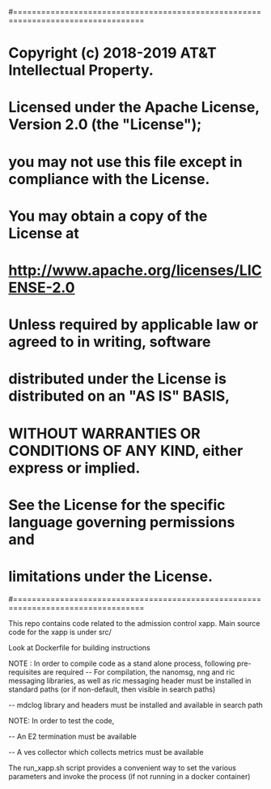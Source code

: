 #==================================================================================

#        Copyright (c) 2018-2019 AT&T Intellectual Property.
#
#   Licensed under the Apache License, Version 2.0 (the "License");
#   you may not use this file except in compliance with the License.
#   You may obtain a copy of the License at
#
#       http://www.apache.org/licenses/LICENSE-2.0
#
#   Unless required by applicable law or agreed to in writing, software
#   distributed under the License is distributed on an "AS IS" BASIS,
#   WITHOUT WARRANTIES OR CONDITIONS OF ANY KIND, either express or implied.
#   See the License for the specific language governing permissions and
#   limitations under the License.
#==================================================================================

This repo contains code related to the admission control xapp.
Main source code for the xapp is under src/

Look at Dockerfile for building instructions 


NOTE : In order to compile code as a stand alone process, following pre-requisites are required 
-- For compilation, the nanomsg, nng and ric messaging libraries, as well as ric messaging header must be installed in standard paths (or if non-default, then visible in search paths)

-- mdclog library and headers must be installed and available in search path

NOTE: 
In order to test the code, 

-- An E2 termination must be available

-- A ves collector which collects metrics must be available

The run_xapp.sh script provides a convenient way to set the various parameters and invoke the process (if not running in a docker container)
